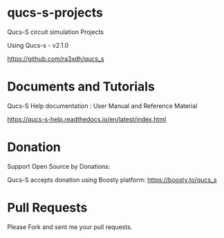 # qucs-s-projects
Qucs-S circuit simulation Projects

Using Qucs-s - v2.1.0

https://github.com/ra3xdh/qucs_s

# Documents and Tutorials

Qucs-S Help documentation : User Manual and Reference Material

https://qucs-s-help.readthedocs.io/en/latest/index.html

# Donation

Support Open Source by Donations:

Qucs-S accepts donation using Boosty platform: https://boosty.to/qucs_s


# Pull Requests

Please Fork and sent me your pull requests. 